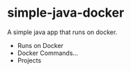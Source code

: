 # simple-java-docker
A simple java app that runs on docker.
- Runs on Docker 
- Docker Commands...
- Projects 

